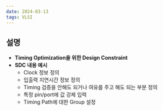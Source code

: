 ```yaml
---
date: 2024-03-13
tags: VLSI
---
```


## 설명

- **Timing Optimization을 위한 Design Constraint**
- **SDC 내용 예시**
	- Clock 정보 정의
	- 입출력 지연시간 정보 정의
	- Timing 검증을 안해도 되거나 여유를 주고 해도 되는 부분 정의
	- 특정 pin/port에 값 강제 입력
	- Timing Path에 대한 Group 설정